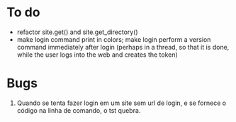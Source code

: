 # To do

- refactor site.get() and site.get_directory()
- make login command print in colors; make login perform a
  version command immediately after login (perhaps in a thread,
  so that it is done, while the user logs into the web and
  creates the token)


# Bugs

1. Quando se tenta fazer login em um site sem url de login,
   e se fornece o código na linha de comando, o tst quebra.
